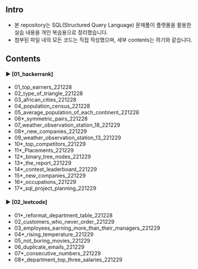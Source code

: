 ####
## Intro
- 본 repository는 SQL(Structured Query Language) 문제풀이 플랫폼을 활용한 실습 내용을 개인 복습용으로 정리했습니다.
- 첨부된 파일 내의 모든 코드는 직접 작성했으며, 세부 contents는 하기와 같습니다.
####
## Contents
#### ► [01_hackerrank]
- 01_top_earners_221228
- 02_type_of_triangle_221228
- 03_african_cities_221228
- 04_population_census_221228
- 05_average_population_of_each_continent_221228
- 06*_symmetric_pairs_221228
- 07_weather_observation_station_18_221229
- 08*_new_companies_221229
- 09_weather_observation_station_13_221229
- 10*_top_competitors_221229
- 11*_Placements_221229
- 12*_binary_tree_nodes_221229
- 13*_the_report_221229
- 14*_contest_leaderboard_221229
- 15*_new_companies_221229
- 16*_occupations_221229
- 17*_sql_project_planning_221229
####
#### ► [02_leetcode]
- 01*_reformat_department_table_221228
- 02_customers_who_never_order_221229
- 03_employees_earning_more_than_their_managers_221229
- 04*_rising_temperature_221229
- 05_not_boring_movies_221229
- 06_duplicate_emails_221229
- 07*_consecutive_numbers_221229
- 08*_department_top_three_salaries_221229
####
